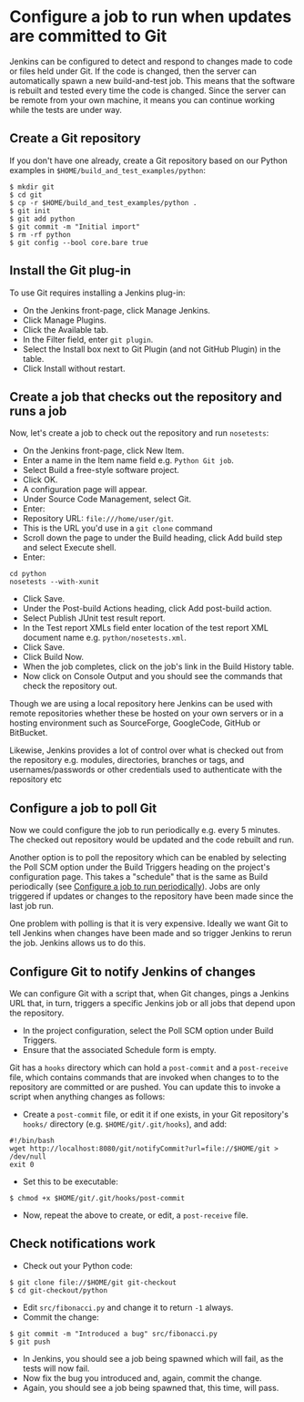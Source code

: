 Configure a job to run when updates are committed to Git
========================================================

Jenkins can be configured to detect and respond to changes made to code or files held under Git. If the code is changed, then the server can automatically spawn a new build-and-test job. This means that the software is rebuilt and tested every time the code is changed. Since the server can be remote from your own machine, it means you can continue working while the tests are under way.

Create a Git repository
-----------------------

If you don't have one already, create a Git repository based on our Python examples in `$HOME/build_and_test_examples/python`:

```
$ mkdir git
$ cd git
$ cp -r $HOME/build_and_test_examples/python .
$ git init
$ git add python
$ git commit -m "Initial import"
$ rm -rf python
$ git config --bool core.bare true
```

Install the Git plug-in
-----------------------

To use Git requires installing a Jenkins plug-in:

* On the Jenkins front-page, click Manage Jenkins.
* Click Manage Plugins.
* Click the Available tab.
* In the Filter field, enter `git plugin`.
* Select the Install box next to Git Plugin (and not GitHub Plugin) in the table.
* Click Install without restart.

Create a job that checks out the repository and runs a job
----------------------------------------------------------

Now, let's create a job to check out the repository and run `nosetests`:

* On the Jenkins front-page, click New Item.
* Enter a name in the Item name field e.g. `Python Git job`.
* Select Build a free-style software project.
* Click OK.
* A configuration page will appear.
* Under Source Code Management, select Git.
* Enter:
 * Repository URL: `file:///home/user/git`. 
 * This is the URL you'd use in a `git clone` command
* Scroll down the page to under the Build heading, click Add build step and select Execute shell.
* Enter:

```
cd python
nosetests --with-xunit
```

* Click Save.
* Under the Post-build Actions heading, click Add post-build action.
* Select Publish JUnit test result report.
* In the Test report XMLs field enter location of the test report XML document name e.g. `python/nosetests.xml`.
* Click Save.
* Click Build Now.
* When the job completes, click on the job's link in the Build History table.
* Now click on Console Output and you should see the commands that check the repository out.

Though we are using a local repository here Jenkins can be used with remote repositories whether these be hosted on your own servers or in a hosting environment such as SourceForge, GoogleCode, GitHub or BitBucket. 

Likewise, Jenkins provides a lot of control over what is checked out from the repository e.g. modules, directories, branches or tags, and usernames/passwords or other credentials used to authenticate with the repository etc

Configure a job to poll Git
---------------------------

Now we could configure the job to run periodically e.g. every 5 minutes. The checked out repository would be updated and the code rebuilt and run. 

Another option is to poll the repository which can be enabled by selecting the Poll SCM option under the Build Triggers heading on the project's configuration page. This takes a "schedule" that is the same as Build periodically (see [Configure a job to run periodically](./Periodic.md)). Jobs are only triggered if updates or changes to the repository have been made since the last job run.

One problem with polling is that it is very expensive. Ideally we want Git to tell Jenkins when changes have been made and so trigger Jenkins to rerun the job. Jenkins allows us to do this.

Configure Git to notify Jenkins of changes
------------------------------------------

We can configure Git with a script that, when Git changes, pings a Jenkins URL that, in turn, triggers a specific Jenkins job or all jobs that depend upon the repository.

* In the project configuration, select the Poll SCM option under Build Triggers. 
* Ensure that the associated Schedule form is empty.

Git has a `hooks` directory which can hold a `post-commit` and a `post-receive` file, which contains commands that are invoked when changes to to the repository are committed or are pushed. You can update this to invoke a script when anything changes as follows:

* Create a `post-commit` file, or edit it if one exists, in your Git repository's `hooks/` directory (e.g. `$HOME/git/.git/hooks`), and add:

```
#!/bin/bash
wget http://localhost:8080/git/notifyCommit?url=file://$HOME/git > /dev/null
exit 0
```

* Set this to be executable:

```
$ chmod +x $HOME/git/.git/hooks/post-commit
```

* Now, repeat the above to create, or edit, a `post-receive` file.

Check notifications work
------------------------

* Check out your Python code:

```
$ git clone file://$HOME/git git-checkout
$ cd git-checkout/python
```

* Edit `src/fibonacci.py` and change it to return `-1` always.
* Commit the change:

```
$ git commit -m "Introduced a bug" src/fibonacci.py
$ git push 
```

* In Jenkins, you should see a job being spawned which will fail, as the tests will now fail.
* Now fix the bug you introduced and, again, commit the change.
* Again, you should see a job being spawned that, this time, will pass.
